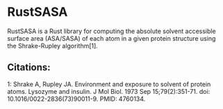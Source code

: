 # RustSASA
RustSASA is a Rust library for computing the absolute solvent accessible surface area (ASA/SASA) of each atom in a given protein structure using the Shrake-Rupley algorithm[1].
## Citations:
1: Shrake A, Rupley JA. Environment and exposure to solvent of protein atoms. Lysozyme and insulin. J Mol Biol. 1973 Sep 15;79(2):351-71. doi: 10.1016/0022-2836(73)90011-9. PMID: 4760134.
